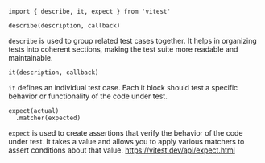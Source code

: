 ```import { describe, it, expect } from 'vitest'```

```
describe(description, callback)
```
```describe``` is used to group related test cases together. It helps in organizing tests into coherent sections, making the test suite more readable and maintainable.


```
it(description, callback)
```
```it``` defines an individual test case. Each it block should test a specific behavior or functionality of the code under test.

```
expect(actual)
  .matcher(expected)
```

```expect``` is used to create assertions that verify the behavior of the code under test. It takes a value and allows you to apply various matchers to assert conditions about that value. https://vitest.dev/api/expect.html

